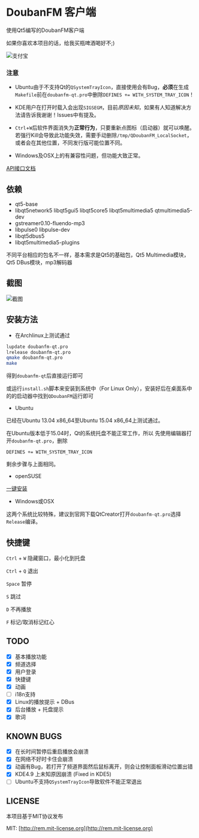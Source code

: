 # DoubanFM 客户端

使用Qt5编写的DoubanFM客户端

如果你喜欢本项目的话，给我买瓶啤酒喝好不;)

<!--支付宝已经下线了这个功能
<a href='http://me.alipay.com/zonyitoo'> <img src='https://img.alipay.com/sys/personalprod/style/mc/btn-index.png' /> </a>
-->

![支付宝](https://tfsimg.alipay.com/images/mobilecodec/T1nwBdXXdlXXXXXXXX)

### 注意

* Ubuntu由于不支持Qt的`QSystemTrayIcon`，直接使用会有Bug，**必须**在生成`Makefile`前在`doubanfm-qt.pro`中删除`DEFINES += WITH_SYSTEM_TRAY_ICON`！

* KDE用户在打开时载入会出现`SIGSEGM`，目前*原因未知*，如果有人知道解决方法请告诉我谢谢！Issues中有提及。

* `Ctrl`+`W`后软件界面消失为**正常行为**，只要重新点图标（启动器）就可以唤醒。若强行Kill会导致此功能失效，需要手动删除`/tmp/QDoubanFM_LocalSocket`，或者会在其他位置，不同发行版可能位置不同。

* Windows及OSX上的有兼容性问题，但功能大致正常。

[API接口文档](https://github.com/zonyitoo/doubanfm-qt/wiki/%E8%B1%86%E7%93%A3FM-API)

## 依赖
* qt5-base
* libqt5network5 libqt5gui5 libqt5core5 libqt5multimedia5 qtmultimedia5-dev
* gstreamer0.10-fluendo-mp3
* libpulse0 libpulse-dev
* libqt5dbus5
* libqt5multimedia5-plugins

不同平台相应的包名不一样，基本需求是Qt5的基础包，Qt5 Multimedia模块，Qt5 DBus模块，mp3解码器

## 截图

![截图](https://gitcafe.com/zonyitoo/doubanfm-qt/raw/master/screenshot.png)

## 安装方法

* 在Archlinux上测试通过

```bash
lupdate doubanfm-qt.pro
lrelease doubanfm-qt.pro
qmake doubanfm-qt.pro
make
```

得到`doubanfm-qt`后直接运行即可

或运行`install.sh`脚本来安装到系统中（For Linux Only），安装好后在桌面系中的的启动器中找到`QDoubanFM`运行即可

* Ubuntu

已经在Ubuntu 13.04 x86\_64至Ubuntu 15.04 x86\_64上测试通过。

在Ubuntu版本低于15.04时，Qt的系统托盘不能正常工作，所以
先使用编辑器打开`doubanfm-qt.pro`，删除

```
DEFINES += WITH_SYSTEM_TRAY_ICON
```

剩余步骤与上面相同。

* openSUSE

[一键安装](https://software.opensuse.org/download.html?project=home%3Aopensuse_zh&package=doubanfm-qt5)

* Windows或OSX

这两个系统比较特殊，建议到官网下载QtCreator打开`doubanfm-qt.pro`选择`Release`编译。

## 快捷键
`Ctrl` + `W` 隐藏窗口，最小化到托盘

`Ctrl` + `Q` 退出

`Space` 暂停

`S` 跳过

`D` 不再播放

`F` 标记/取消标记红心

## TODO
- [x] 基本播放功能
- [x] 频道选择
- [x] 用户登录
- [x] 快捷键
- [x] 动画
- [ ] i18n支持
- [x] Linux的播放提示 + DBus
- [x] 后台播放 + 托盘提示
- [x] 歌词

## KNOWN BUGS
- [x] 在长时间暂停后重启播放会崩溃
- [x] 在网络不好时卡住会崩溃
- [x] 动画有Bug，若打开了频道界面然后鼠标离开，则会让控制面板滑动位置出错
- [x] KDE4.9 上未知原因崩溃 (Fixed in KDE5)
- [ ] Ubuntu不支持`QSystemTrayIcon`导致软件不能正常退出

## LICENSE
本项目基于MIT协议发布

MIT: [http://rem.mit-license.org](http://rem.mit-license.org)

